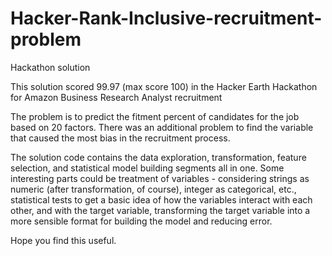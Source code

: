 # Hacker-Rank-Inclusive-recruitment-problem
Hackathon solution

This solution scored 99.97 (max score 100) in the Hacker Earth Hackathon for Amazon Business Research Analyst recruitment

The problem is to predict the fitment percent of candidates for the job based on 20 factors. 
There was an additional problem to find the variable that caused the most bias in the recruitment process. 

The solution code contains the data exploration, transformation, feature selection, and statistical model building segments all in one. 
Some interesting parts could be treatment of variables - considering strings as numeric (after transformation, of course), integer as categorical, etc., 
statistical tests to get a basic idea of how the variables interact with each other, and with the target variable, 
transforming the target variable into a more sensible format for building the model and reducing error.

Hope you find this useful.
